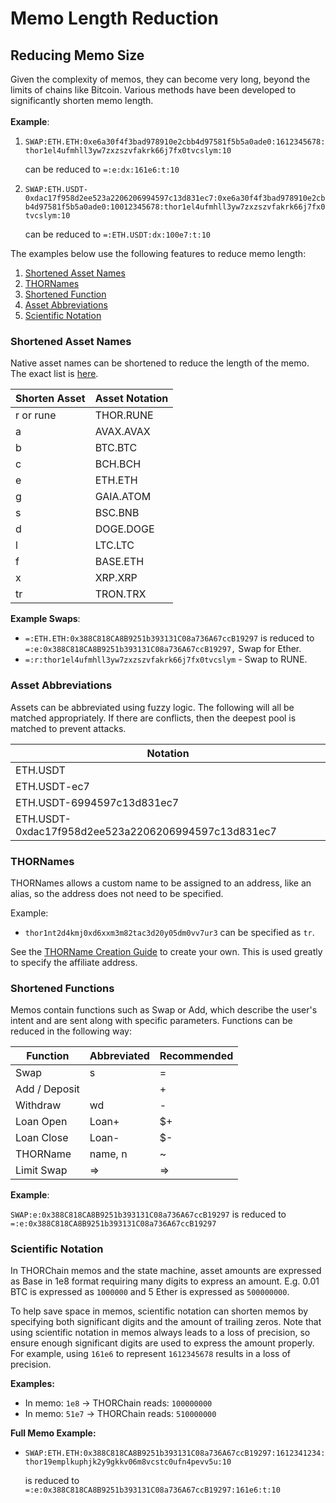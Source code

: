 # Memo Length Reduction

## Reducing Memo Size

Given the complexity of memos, they can become very long, beyond the limits of chains like Bitcoin. Various methods have been developed to significantly shorten memo length. \
\
**Example**:

1. `SWAP:ETH.ETH:0xe6a30f4f3bad978910e2cbb4d97581f5b5a0ade0:1612345678:thor1el4ufmhll3yw7zxzszvfakrk66j7fx0tvcslym:10`

   can be reduced to `=:e:dx:161e6:t:10`

2. `SWAP:ETH.USDT-0xdac17f958d2ee523a2206206994597c13d831ec7:0xe6a30f4f3bad978910e2cbb4d97581f5b5a0ade0:10012345678:thor1el4ufmhll3yw7zxzszvfakrk66j7fx0tvcslym:10`

   can be reduced to `=:ETH.USDT:dx:100e7:t:10`

The examples below use the following features to reduce memo length:

1. [Shortened Asset Names](memo-length-reduction.md#shortened-asset-names)
2. [THORNames](memo-length-reduction.md#mechanism-for-transaction-intent-1)
3. [Shortened Function](memo-length-reduction.md#mechanism-for-transaction-intent-2)
4. [Asset Abbreviations](memo-length-reduction.md#asset-abbreviations)
5. [Scientific Notation](memo-length-reduction.md#scientific-notation)

### **Shortened Asset Names**

Native asset names can be shortened to reduce the length of the memo. The exact list is [here](https://gitlab.com/thorchain/thornode/-/blob/develop/common/asset.go#L231).

| Shorten Asset | Asset Notation |
| ------------- | -------------- |
| r or rune     | THOR.RUNE      |
| a             | AVAX.AVAX      |
| b             | BTC.BTC        |
| c             | BCH.BCH        |
| e             | ETH.ETH        |
| g             | GAIA.ATOM      |
| s             | BSC.BNB        |
| d             | DOGE.DOGE      |
| l             | LTC.LTC        |
| f             | BASE.ETH       |
| x             | XRP.XRP        |
| tr            | TRON.TRX       |

**Example Swaps**:

- `=:ETH.ETH:0x388C818CA8B9251b393131C08a736A67ccB19297` is reduced to `=:e:0x388C818CA8B9251b393131C08a736A67ccB19297,` Swap for Ether.
- `=:r:thor1el4ufmhll3yw7zxzszvfakrk66j7fx0tvcslym` - Swap to RUNE.

### Asset Abbreviations

Assets can be abbreviated using fuzzy logic. The following will all be matched appropriately. If there are conflicts, then the deepest pool is matched to prevent attacks.

| Notation                                            |
| --------------------------------------------------- |
| ETH.USDT                                            |
| ETH.USDT-ec7                                        |
| ETH.USDT-6994597c13d831ec7                          |
| ETH.USDT-0xdac17f958d2ee523a2206206994597c13d831ec7 |

### THORNames

THORNames allows a custom name to be assigned to an address, like an alias, so the address does not need to be specified.

Example:

- `thor1nt2d4kmj0xd6xxm3m82tac3d20y05dm0vv7ur3` can be specified as `tr`.

See the [THORName Creation Guide](../affiliate-guide/thorname-guide.md) to create your own. This is used greatly to specify the affiliate address.

### Shortened Functions

Memos contain functions such as Swap or Add, which describe the user's intent and are sent along with specific parameters. Functions can be reduced in the following way:

| Function      | Abbreviated | Recommended |
| ------------- | ----------- | ----------- |
| Swap          | s           | =           |
| Add / Deposit |             | +           |
| Withdraw      | wd          | -           |
| Loan Open     | Loan+       | $+          |
| Loan Close    | Loan-       | $-          |
| THORName      | name, n     | \~          |
| Limit Swap    | =>          | =>          |

**Example**:

`SWAP:e:0x388C818CA8B9251b393131C08a736A67ccB19297` is reduced to `=:e:0x388C818CA8B9251b393131C08a736A67ccB19297`

### Scientific Notation

In THORChain memos and the state machine, asset amounts are expressed as Base in 1e8 format requiring many digits to express an amount. E.g. 0.01 BTC is expressed as `1000000` and 5 Ether is expressed as `500000000`.

To help save space in memos, scientific notation can shorten memos by specifying both significant digits and the amount of trailing zeros. Note that using scientific notation in memos always leads to a loss of precision, so ensure enough significant digits are used to express the amount properly. For example, using `161e6` to represent `1612345678` results in a loss of precision.

**Examples:**

- In memo: `1e8` -> THORChain reads: `100000000`
- In memo: `51e7` -> THORChain reads: `510000000`

**Full Memo Example:**

- `SWAP:ETH.ETH:0x388C818CA8B9251b393131C08a736A67ccB19297:1612341234:thor19emplkuphjk2y9gkkv06m8vcstc0ufn4pevv5u:10`

  is reduced to `=:e:0x388C818CA8B9251b393131C08a736A67ccB19297:161e6:t:10`
